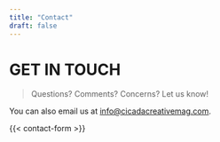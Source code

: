 ```yaml
---
title: "Contact"
draft: false
---
```


# GET IN TOUCH
> Questions? Comments? Concerns? Let us know!

You can also email us at info@cicadacreativemag.com.

<div class="col-sm-6 py-2">
{{< contact-form >}}
</div>
